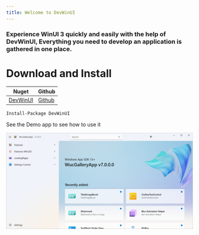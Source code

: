```yaml
---
title: Welcome to DevWinUI
---
```


### Experience WinUI 3 quickly and easily with the help of DevWinUI, Everything you need to develop an application is gathered in one place.

# Download and Install

|Nuget|Github|
|-|-|
|[DevWinUI](https://www.nuget.org/packages/DevWinUI)|[Github](https://github.com/Ghost1372/DevWinUI)|

```
Install-Package DevWinUI
```

See the Demo app to see how to use it

![GalleryApp](https://raw.githubusercontent.com/ghost1372/DevWinUI-Resources/refs/heads/main/DevWinUI-Docs/GalleryApp.png)
